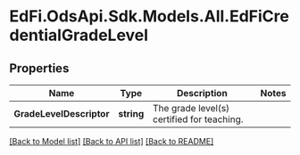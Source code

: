 # EdFi.OdsApi.Sdk.Models.All.EdFiCredentialGradeLevel
## Properties

Name | Type | Description | Notes
------------ | ------------- | ------------- | -------------
**GradeLevelDescriptor** | **string** | The grade level(s) certified for teaching. | 

[[Back to Model list]](../README.md#documentation-for-models) [[Back to API list]](../README.md#documentation-for-api-endpoints) [[Back to README]](../README.md)

